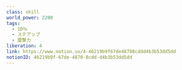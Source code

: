 ```yaml
---
class: skill
world_power: 2200
tags:
  - 10％
  - ステアップ
  - 霊撃力
liberation: 4
link: https://www.notion.so/4-46219b9f67de48708cddd4b3b53dd5dd
notionID: 46219b9f-67de-4870-8cdd-d4b3b53dd5dd
---
```

